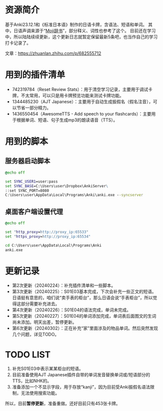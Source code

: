 # 资源简介

基于Anki23.12.1和《标准日本语》制作的日语卡牌，含语法、短语和单词。
其中，日语声调来源于“[Moji辞书](https://www.mojidict.com/)”，部分释义、词性也参考了这个。
目前还在学习中，所以陆陆续续更新，这个更新日志就暂定保留最新5条吧，也当作自己的学习打卡记录了。

文章：https://zhuanlan.zhihu.com/p/682555712

# 用到的插件清单

+ 742319784（Reset Review Stats）：用于清空学习记录，主要用于调试卡牌，不太常用，可以只是用卡牌预览功能来测试卡牌功能。
+ 1344485230（AJT Japanese）：主要用于自动生成振假名（假名注音），可以节省一部分精力。
+ 1436550454（AwesomeTTS - Add speech to your flashcards）：主要用于根据单词、短语、句子生成mp3的朗读语音（TTS）。

# 用到的脚本

## 服务器启动脚本

```bat
@echo off

set SYNC_USER1=user:pass
set SYNC_BASE=C:\Users\user\Dropbox\AnkiServer\
::set SYNC_PORT=8080
C:\Users\user\AppData\Local\Programs\Anki\anki.exe --syncserver
```

## 桌面客户端设置代理

```bat
@echo off

set "http_proxy=http://proxy_ip:65533"
set "https_proxy=http://proxy_ip:65534"

cd C:\Users\user\AppData\Local\Programs\Anki
anki.exe
```

# 更新记录

+ 第2次更新（20240224）：补充插件清单和一些脚本。
+ 第3次更新（20240225）：S01E03基本完成，下次会补充一些正文的短语。日语挺有意思的，咱们说“卖手表的柜台”，那么日语会说“手表柜台”，所以觉得这部分需要补充进去。
+ 第4次更新（20240226）：S01E04的语法完成，单词未完成。
+ 第5次更新（20240227）：S01E04的单词添加完成，单词表后面图文的生词尚未添加。明天出差，暂停更新。
+ 第6次更新（20240302）：正在补充“家”里面涉及的物品单词。然后突然发现几个问题，详见TODO。

# TODO LIST

1. 补充S01E03中表示某某柜台的短语。
2. 目前准备使用AJT Japanese插件自带的单词发音替换单词或/短语部分的TTS，比如NHK的。
3. 准备添加一个不显示字段，用于存放“kanji”，因为目前受Anki振假名语法限制，无法使用搜索功能。

所以，目前**暂停更新**，准备重做。还好目前只有453张卡牌。